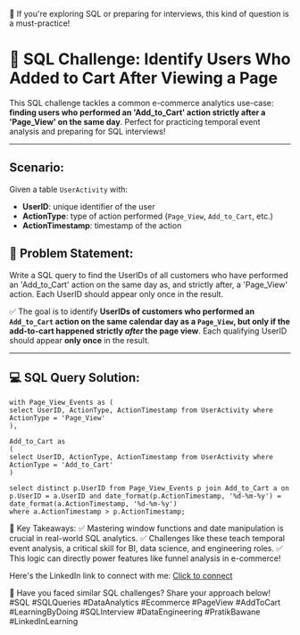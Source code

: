 📌 If you're exploring SQL or preparing for interviews, this kind of question is a must-practice! 

# 🛒 SQL Challenge: Identify Users Who Added to Cart After Viewing a Page 
This SQL challenge tackles a common e-commerce analytics use-case: **finding users who performed an 'Add_to_Cart' action strictly after a 'Page_View' on the same day**. Perfect for practicing temporal event analysis and preparing for SQL interviews!

---
## Scenario: 
Given a table `UserActivity` with:
- **UserID**: unique identifier of the user
- **ActionType**: type of action performed (`Page_View`, `Add_to_Cart`, etc.)
- **ActionTimestamp**: timestamp of the action 

## 📘 Problem Statement: 
Write a SQL query to find the UserIDs of all customers who have performed an 'Add_to_Cart' action on the same day as, and strictly after, a 'Page_View' action. Each UserID should appear only once in the result. 

✅ The goal is to identify **UserIDs of customers who performed an `Add_to_Cart` action on the same calendar day as a `Page_View`, but only if the add-to-cart happened strictly *after* the page view**. Each qualifying UserID should appear **only once** in the result.

---

## 💻 SQL Query Solution: 

```
with Page_View_Events as (
select UserID, ActionType, ActionTimestamp from UserActivity where ActionType = 'Page_View' 
),  

Add_to_Cart as
(
select UserID, ActionType, ActionTimestamp from UserActivity where ActionType = 'Add_to_Cart'
)

select distinct p.UserID from Page_View_Events p join Add_to_Cart a on p.UserID = a.UserID and date_format(p.ActionTimestamp, '%d-%m-%y') = date_format(a.ActionTimestamp, '%d-%m-%y')
where a.ActionTimestamp > p.ActionTimestamp; 
```

🧠 Key Takeaways:
✅ Mastering window functions and date manipulation is crucial in real-world SQL analytics.
✅ Challenges like these teach temporal event analysis, a critical skill for BI, data science, and engineering roles.
✅ This logic can directly power features like funnel analysis in e-commerce!

Here's the LinkedIn link to connect with me: <a href="https://www.linkedin.com/in/pratik-bawane-5529901b9/">Click to connect<a/> <br> 

💬 Have you faced similar SQL challenges? Share your approach below!
#SQL #SQLQueries #DataAnalytics #Ecommerce #PageView #AddToCart #LearningByDoing #SQLInterview #DataEngineering #PratikBawane #LinkedInLearning 
